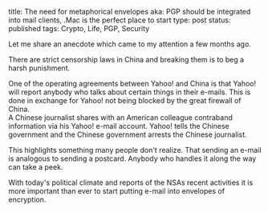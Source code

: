 title: The need for metaphorical envelopes aka: PGP should be integrated into mail clients, .Mac is the perfect place to start
type: post
status: published
tags: Crypto, Life, PGP, Security


Let me share an anecdote which came to my attention a few months ago.

There are strict censorship laws in China and breaking them is to beg a harsh punishment.

One of the operating agreements between Yahoo! and China is that Yahoo! will report anybody who talks about certain things in their e-mails. This is done in exchange for Yahoo! not being blocked by the great firewall of China.  
A Chinese journalist shares with an American colleague contraband information via his Yahoo! e-mail account. Yahoo! tells the Chinese government and the Chinese government arrests the Chinese journalist.

This highlights something many people don't realize. That sending an e-mail is analogous to sending a postcard. Anybody who handles it along the way can take a peek.

With today's political climate and reports of the NSAs recent activities it is more important than ever to start putting e-mail into envelopes of encryption.
